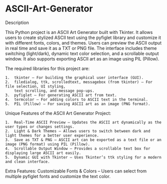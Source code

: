 # ASCII-Art-Generator

Description 

This Python project is an ASCII Art Generator built with Tkinter. It allows users to create stylized ASCII text using the pyfiglet library and customize it with different fonts, colors, and themes. Users can preview the ASCII output in real time and save it as a TXT or PNG file. The interface includes theme switching (light/dark), dynamic text color selection, and a scrollable output window. It also supports exporting ASCII art as an image using PIL (Pillow).

The required libraries for this project are:

	1.	tkinter – For building the graphical user interface (GUI).
	2.	filedialog, ttk, scrolledtext, messagebox (from tkinter) – For file selection, UI styling, 
 		text scrolling, and message pop-ups.
	3.	pyfiglet – For generating ASCII art from text.
	4.	termcolor – For adding colors to ASCII text in the terminal.
	5.	PIL (Pillow) – For saving ASCII art as an image (PNG format).

Unique Features of the ASCII Art Generator Project:

	1.	Real-Time ASCII Preview – Updates the ASCII art dynamically as the user types or changes settings.
	2.	Light & Dark Themes – Allows users to switch between dark and light themes for a better user experience.
	3.	Save as TXT & PNG – ASCII art can be exported as a text file or an image (PNG format) using PIL (Pillow).
	4.	Scrollable Output Window – Provides a scrollable text box for displaying large ASCII art easily.
	5.	Dynamic GUI with Tkinter – Uses Tkinter’s ttk styling for a modern and clean interface.

Extra Features:
Customizable Fonts & Colors – Users can select from multiple pyfiglet fonts and customize the text color.
